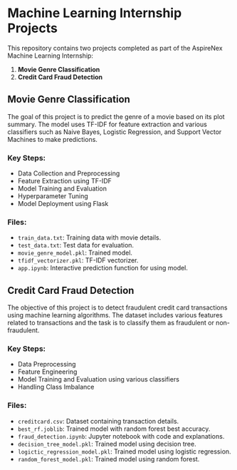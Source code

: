 # Machine Learning Internship Projects

This repository contains two projects completed as part of the AspireNex Machine Learning Internship:

1. **Movie Genre Classification**
2. **Credit Card Fraud Detection**

## Movie Genre Classification

The goal of this project is to predict the genre of a movie based on its plot summary. The model uses TF-IDF for feature extraction and various classifiers such as Naive Bayes, Logistic Regression, and Support Vector Machines to make predictions.

### Key Steps:
- Data Collection and Preprocessing
- Feature Extraction using TF-IDF
- Model Training and Evaluation
- Hyperparameter Tuning
- Model Deployment using Flask

### Files:
- `train_data.txt`: Training data with movie details.
- `test_data.txt`: Test data for evaluation.
- `movie_genre_model.pkl`: Trained model.
- `tfidf_vectorizer.pkl`: TF-IDF vectorizer.
- `app.ipynb`: Interactive prediction function for using model.

## Credit Card Fraud Detection

The objective of this project is to detect fraudulent credit card transactions using machine learning algorithms. The dataset includes various features related to transactions and the task is to classify them as fraudulent or non-fraudulent.

### Key Steps:
- Data Preprocessing
- Feature Engineering
- Model Training and Evaluation using various classifiers
- Handling Class Imbalance


### Files:
- `creditcard.csv`: Dataset containing transaction details.
- `best_rf.joblib`: Trained model with random forest best accuracy.
- `fraud_detection.ipynb`: Jupyter notebook with code and explanations.
- `decision_tree_model.pkl`: Trained model using decision tree.
- `logictic_regression_model.pkl`: Trained model using logistic regression.
- `random_forest_model.pkl`: Trained model using random forest.
